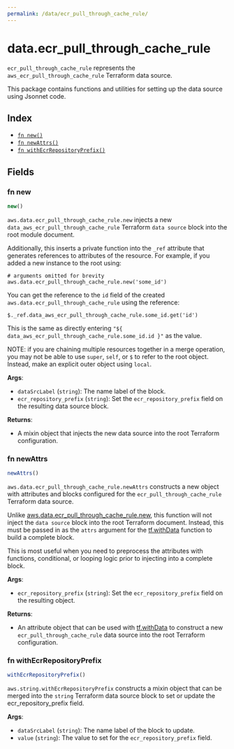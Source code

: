 ```yaml
---
permalink: /data/ecr_pull_through_cache_rule/
---
```


# data.ecr_pull_through_cache_rule

`ecr_pull_through_cache_rule` represents the `aws_ecr_pull_through_cache_rule` Terraform data source.



This package contains functions and utilities for setting up the data source using Jsonnet code.


## Index

* [`fn new()`](#fn-new)
* [`fn newAttrs()`](#fn-newattrs)
* [`fn withEcrRepositoryPrefix()`](#fn-withecrrepositoryprefix)

## Fields

### fn new

```ts
new()
```


`aws.data.ecr_pull_through_cache_rule.new` injects a new `data_aws_ecr_pull_through_cache_rule` Terraform `data source`
block into the root module document.

Additionally, this inserts a private function into the `_ref` attribute that generates references to attributes of the
resource. For example, if you added a new instance to the root using:

    # arguments omitted for brevity
    aws.data.ecr_pull_through_cache_rule.new('some_id')

You can get the reference to the `id` field of the created `aws.data.ecr_pull_through_cache_rule` using the reference:

    $._ref.data_aws_ecr_pull_through_cache_rule.some_id.get('id')

This is the same as directly entering `"${ data_aws_ecr_pull_through_cache_rule.some_id.id }"` as the value.

NOTE: if you are chaining multiple resources together in a merge operation, you may not be able to use `super`, `self`,
or `$` to refer to the root object. Instead, make an explicit outer object using `local`.

**Args**:
  - `dataSrcLabel` (`string`): The name label of the block.
  - `ecr_repository_prefix` (`string`): Set the `ecr_repository_prefix` field on the resulting data source block.

**Returns**:
- A mixin object that injects the new data source into the root Terraform configuration.


### fn newAttrs

```ts
newAttrs()
```


`aws.data.ecr_pull_through_cache_rule.newAttrs` constructs a new object with attributes and blocks configured for the `ecr_pull_through_cache_rule`
Terraform data source.

Unlike [aws.data.ecr_pull_through_cache_rule.new](#fn-new), this function will not inject the `data source`
block into the root Terraform document. Instead, this must be passed in as the `attrs` argument for the
[tf.withData](https://github.com/tf-libsonnet/core/tree/main/docs#fn-withdata) function to build a complete block.

This is most useful when you need to preprocess the attributes with functions, conditional, or looping logic prior to
injecting into a complete block.

**Args**:
  - `ecr_repository_prefix` (`string`): Set the `ecr_repository_prefix` field on the resulting object.

**Returns**:
  - An attribute object that can be used with [tf.withData](https://github.com/tf-libsonnet/core/tree/main/docs#fn-withdata) to construct a new `ecr_pull_through_cache_rule` data source into the root Terraform configuration.


### fn withEcrRepositoryPrefix

```ts
withEcrRepositoryPrefix()
```

`aws.string.withEcrRepositoryPrefix` constructs a mixin object that can be merged into the `string`
Terraform data source block to set or update the ecr_repository_prefix field.



**Args**:
  - `dataSrcLabel` (`string`): The name label of the block to update.
  - `value` (`string`): The value to set for the `ecr_repository_prefix` field.
